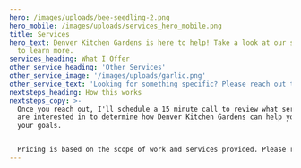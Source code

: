```yaml
---
hero: /images/uploads/bee-seedling-2.png
hero_mobile: /images/uploads/services_hero_mobile.png
title: Services
hero_text: Denver Kitchen Gardens is here to help! Take a look at our services
  to learn more.
services_heading: What I Offer
other_service_heading: 'Other Services'
other_service_image: '/images/uploads/garlic.png'
other_service_text: 'Looking for something specific? Please reach out to see if we can help.'
nextsteps_heading: How this works
nextsteps_copy: >-
  Once you reach out, I'll schedule a 15 minute call to review what services you
  are interested in to determine how Denver Kitchen Gardens can help you meet
  your goals.


  Pricing is based on the scope of work and services provided. Please reach out to discuss your needs and to learn more about the pricing structure.
---
```

